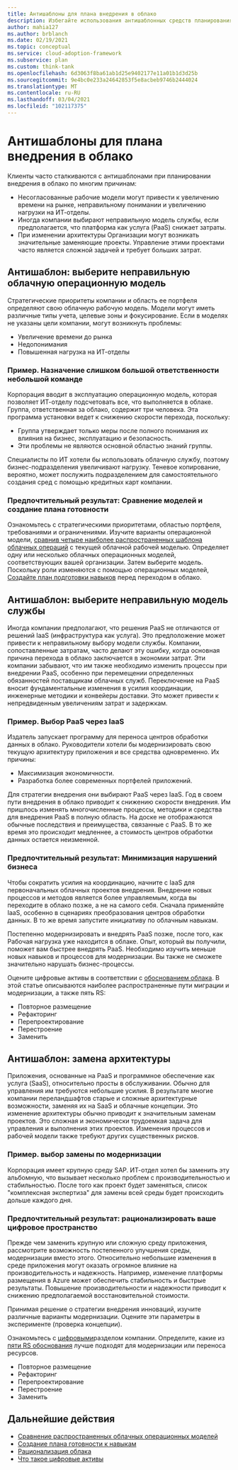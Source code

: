 ```yaml
---
title: Антишаблоны для плана внедрения в облако
description: Избегайте использования антишаблонных средств планирования внедрения в облако, таких как выбор замены проектов в модернизации и использование неправильной операционной или модели служб.
author: mahia127
ms.author: brblanch
ms.date: 02/19/2021
ms.topic: conceptual
ms.service: cloud-adoption-framework
ms.subservice: plan
ms.custom: think-tank
ms.openlocfilehash: 6d3063f8ba61ab1d25e9402177e11a01b1d3d25b
ms.sourcegitcommit: 9e4bc0e233a24642853f5e8acbeb9746b2444024
ms.translationtype: MT
ms.contentlocale: ru-RU
ms.lasthandoff: 03/04/2021
ms.locfileid: "102117375"
---
```

# <a name="cloud-adoption-plan-antipatterns"></a>Антишаблоны для плана внедрения в облако

Клиенты часто сталкиваются с антишаблонами при планировании внедрения в облако по многим причинам:

- Несогласованные рабочие модели могут привести к увеличению времени на рынке, неправильному понимании и увеличению нагрузки на ИТ-отделы.
- Иногда компании выбирают неправильную модель службы, если предполагается, что платформа как услуга (PaaS) снижает затраты.
- При изменении архитектуры Организации могут возникать значительные заменяющие проекты. Управление этими проектами часто является сложной задачей и требует больших затрат.

## <a name="antipattern-choose-the-wrong-cloud-operating-model"></a>Антишаблон: выберите неправильную облачную операционную модель

Стратегические приоритеты компании и область ее портфеля определяют свою облачную рабочую модель. Модели могут иметь различные типы учета, целевые зоны и фокусирование. Если в моделях не указаны цели компании, могут возникнуть проблемы:

- Увеличение времени до рынка
- Недопонимания
- Повышенная нагрузка на ИТ-отделы

### <a name="example-assign-too-much-responsibility-to-a-small-team"></a>Пример. Назначение слишком большой ответственности небольшой команде

Корпорация вводит в эксплуатацию операционную модель, которая позволяет ИТ-отделу подсчетовать все, что выполняется в облаке. Группа, ответственная за облако, содержит три человека. Эта программа установки ведет к снижению скорости перехода, поскольку:

- Группа утверждает только меры после полного понимания их влияния на бизнес, эксплуатацию и безопасность.
- Эти проблемы не являются основной областью знаний группы.

Специалисты по ИТ хотели бы использовать облачную службу, поэтому бизнес-подразделения увеличивают нагрузку. Теневое копирование, вероятно, может послужить подразделением для самостоятельного создания сред с помощью кредитных карт компании.

### <a name="preferred-outcome-compare-models-and-build-a-readiness-plan"></a>Предпочтительный результат: Сравнение моделей и создание плана готовности

Ознакомьтесь с стратегическими приоритетами, областью портфеля, требованиями и ограничениями. Изучите варианты операционной модели, [сравнив четыре наиболее распространенных шаблона облачных операций](../operating-model/compare.md) с текущей облачной рабочей моделью. Определяет одну или несколько облачных операционных моделей, соответствующих вашей организации. Затем выберите модель. Поскольку роли изменяются с помощью операционных моделей, [Создайте план подготовки навыков](../plan/adapt-roles-skills-processes.md) перед переходом в облако.

## <a name="antipattern-choose-the-wrong-service-model"></a>Антишаблон: выберите неправильную модель службы

Иногда компании предполагают, что решения PaaS не отличаются от решений IaaS (инфраструктура как услуга). Это предположение может привести к неправильному выбору модели службы. Компании, сопоставленные затратам, часто делают эту ошибку, когда основная причина перехода в облако заключается в экономии затрат. Эти компании забывают, что им также необходимо изменить процессы при внедрении PaaS, особенно при перемещении определенных обязанностей поставщикам облачных служб. Переключение на PaaS вносит фундаментальные изменения в усилия координации, инженерные методики и конвейеры доставки. Это может привести к непредвиденным увеличениям затрат и задержкам.

### <a name="example-choose-paas-over-iaas"></a>Пример. Выбор PaaS через IaaS

Издатель запускает программу для переноса центров обработки данных в облако. Руководители хотели бы модернизировать свою текущую архитектуру приложения и все средства одновременно. Их причины:

- Максимизация экономичности.
- Разработка более современных портфелей приложений.

Для стратегии внедрения они выбирают PaaS через IaaS. Год в своем пути внедрения в облако приводит к снижению скорости внедрения. Им пришлось изменять многочисленные процессы, методики и средства для внедрения PaaS в полную область. На доске не отображаются обычные последствия и преимущества, связанные с PaaS. В то же время это происходит медленнее, а стоимость центров обработки данных остается неизменной.

### <a name="preferred-outcome-minimize-disruption-to-your-business"></a>Предпочтительный результат: Минимизация нарушений бизнеса

Чтобы сократить усилия на координацию, начните с IaaS для первоначальных облачных проектов внедрения. Внедрение новых процессов и методов является более управляемым, когда вы переходите в облако позже, а не на самого себя. Сначала применяйте IaaS, особенно в сценариях преобразования центров обработки данных. В то же время запустите инициативу по облачным навыкам.

Постепенно модернизировать и внедрять PaaS позже, после того, как Рабочая нагрузка уже находится в облаке. Опыт, который вы получили, поможет вам быстрее внедрять PaaS. Необходимо изучить меньше новых навыков и процессов для модернизации. Вы также не сможете значительно нарушать бизнес-процессы.

Оцените цифровые активы в соответствии с [обоснованием облака](../digital-estate/5-rs-of-rationalization.md). В этой статье описываются наиболее распространенные пути миграции и модернизации, а также пять RS:

- Повторное размещение
- Рефакторинг
- Перепроектирование
- Перестроение
- Заменить

## <a name="antipattern-replace-architecture"></a>Антишаблон: замена архитектуры

Приложения, основанные на PaaS и программное обеспечение как услуга (SaaS), относительно просты в обслуживании. Обычно для управления им требуются небольшие усилия. В результате многие компании переландшафтов старые и сложные архитектурные возможности, заменяя их на SaaS и облачные концепции. Это изменение архитектуры обычно приводит к значительным заменам проектов. Это сложная и экономически трудоемкая задача для управления и выполнения этих проектов. Изменения процессов и рабочей модели также требуют других существенных рисков.

### <a name="example-choose-replacement-over-modernization"></a>Пример. выбор замены по модернизации

Корпорация имеет крупную среду SAP. ИТ-отдел хотел бы заменить эту альбомную, что вызывает несколько проблем с производительностью и стабильностью. После того как проект будет заменяться, список "комплексная экспертиза" для замены всей среды будет происходить дольше каждого дня.

### <a name="preferred-outcome-rationalize-your-digital-estate"></a>Предпочтительный результат: рационализировать ваше цифровое пространство

Прежде чем заменить крупную или сложную среду приложения, рассмотрите возможность постепенного улучшения среды, модернизации вместо этого. Относительно небольшие изменения в среде приложения могут оказать огромное влияние на производительность и надежность. Например, изменение платформы размещения в Azure может обеспечить стабильность и быстрые результаты. Повышение производительности и надежности приводит к снижению предполагаемой восстановительной стоимости.

Принимая решение о стратегии внедрения инноваций, изучите различные варианты модернизации. Оцените эти параметры в эксперименте (проверка концепции).

Ознакомьтесь с [цифровыми](../digital-estate/index.md)разделом компании. Определите, какие из [пяти RS обоснования](../digital-estate/5-rs-of-rationalization.md) лучше подходят для модернизации или переноса ресурсов.

- Повторное размещение
- Рефакторинг
- Перепроектирование
- Перестроение
- Заменить

## <a name="next-steps"></a>Дальнейшие действия

- [Сравнение распространенных облачных операционных моделей](../operating-model/compare.md)
- [Создание плана готовности к навыкам](../plan/adapt-roles-skills-processes.md)
- [Рационализация облака](../digital-estate/5-rs-of-rationalization.md)
- [Что такое цифровые активы](../digital-estate/index.md)